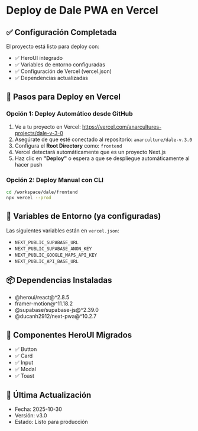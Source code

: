 # Deploy de Dale PWA en Vercel

## ✅ Configuración Completada

El proyecto está listo para deploy con:
- ✅ HeroUI integrado
- ✅ Variables de entorno configuradas
- ✅ Configuración de Vercel (vercel.json)
- ✅ Dependencias actualizadas

## 🚀 Pasos para Deploy en Vercel

### Opción 1: Deploy Automático desde GitHub

1. Ve a tu proyecto en Vercel: https://vercel.com/anarcultures-projects/dale-v-3-0
2. Asegúrate de que esté conectado al repositorio: `anarculture/dale-v.3.0`
3. Configura el **Root Directory** como: `frontend`
4. Vercel detectará automáticamente que es un proyecto Next.js
5. Haz clic en **"Deploy"** o espera a que se despliegue automáticamente al hacer push

### Opción 2: Deploy Manual con CLI

```bash
cd /workspace/dale/frontend
npx vercel --prod
```

## 🔧 Variables de Entorno (ya configuradas)

Las siguientes variables están en `vercel.json`:
- `NEXT_PUBLIC_SUPABASE_URL`
- `NEXT_PUBLIC_SUPABASE_ANON_KEY`
- `NEXT_PUBLIC_GOOGLE_MAPS_API_KEY`
- `NEXT_PUBLIC_API_BASE_URL`

## 📦 Dependencias Instaladas

- @heroui/react@^2.8.5
- framer-motion@^11.18.2
- @supabase/supabase-js@^2.39.0
- @ducanh2912/next-pwa@^10.2.7

## 🎨 Componentes HeroUI Migrados

- ✅ Button
- ✅ Card
- ✅ Input
- ✅ Modal
- ✅ Toast

## 📝 Última Actualización

- Fecha: 2025-10-30
- Versión: v3.0
- Estado: Listo para producción
